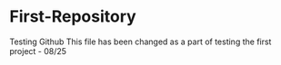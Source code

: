 # First-Repository
Testing Github
This file has been changed as a part of testing the first project - 08/25
